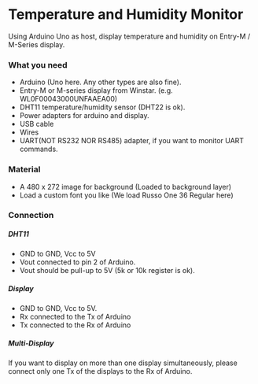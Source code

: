 # Temperature and Humidity Monitor
Using Arduino Uno as host, display temperature and humidity on Entry-M / M-Series display.

### What you need
- Arduino (Uno here. Any other types are also fine).
- Entry-M or M-series display from Winstar. (e.g. WL0F00043000UNFAAEA00)
- DHT11 temperature/humidity sensor (DHT22 is ok).
- Power adapters for arduino and display.
- USB cable
- Wires
- UART(NOT RS232 NOR RS485) adapter, if you want to monitor UART commands.

### Material
- A 480 x 272 image for background (Loaded to background layer)
- Load a custom font you like (We load Russo One 36 Regular here)

### Connection
#####  DHT11
- GND to GND, Vcc to 5V
- Vout connected to pin 2 of Arduino.
- Vout should be pull-up to 5V (5k or 10k register is ok).

##### Display
- GND to GND, Vcc to 5V.
- Rx connected to the Tx of Arduino
- Tx connected to the Rx of Arduino

##### Multi-Display
If you want to display on more than one display simultaneously, please connect only one Tx of the displays to the Rx of Arduino.
